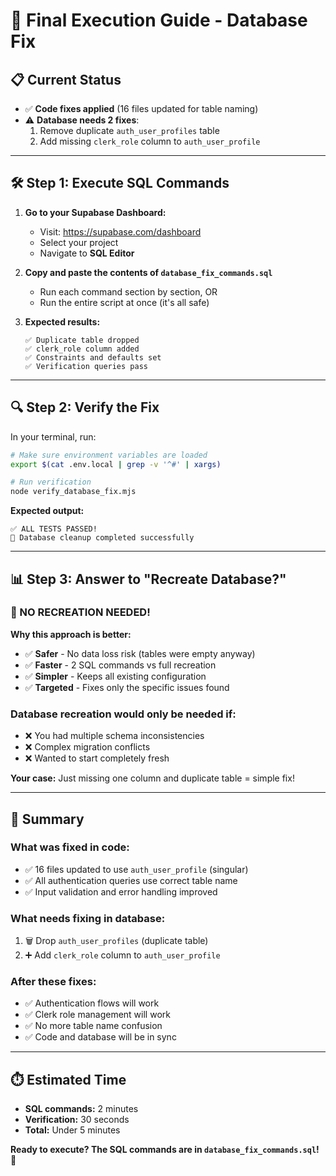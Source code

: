# 🎯 Final Execution Guide - Database Fix

## 📋 **Current Status**
- ✅ **Code fixes applied** (16 files updated for table naming)
- ⚠️  **Database needs 2 fixes**:
  1. Remove duplicate `auth_user_profiles` table
  2. Add missing `clerk_role` column to `auth_user_profile`

---

## 🛠️ **Step 1: Execute SQL Commands**

1. **Go to your Supabase Dashboard:**
   - Visit: https://supabase.com/dashboard
   - Select your project
   - Navigate to **SQL Editor**

2. **Copy and paste the contents of `database_fix_commands.sql`**
   - Run each command section by section, OR
   - Run the entire script at once (it's all safe)

3. **Expected results:**
   ```
   ✅ Duplicate table dropped
   ✅ clerk_role column added
   ✅ Constraints and defaults set
   ✅ Verification queries pass
   ```

---

## 🔍 **Step 2: Verify the Fix**

In your terminal, run:
```bash
# Make sure environment variables are loaded
export $(cat .env.local | grep -v '^#' | xargs)

# Run verification
node verify_database_fix.mjs
```

**Expected output:**
```
✅ ALL TESTS PASSED!
🎉 Database cleanup completed successfully
```

---

## 📊 **Step 3: Answer to "Recreate Database?"**

### **🎉 NO RECREATION NEEDED!**

**Why this approach is better:**
- ✅ **Safer** - No data loss risk (tables were empty anyway)
- ✅ **Faster** - 2 SQL commands vs full recreation
- ✅ **Simpler** - Keeps all existing configuration
- ✅ **Targeted** - Fixes only the specific issues found

### **Database recreation would only be needed if:**
- ❌ You had multiple schema inconsistencies
- ❌ Complex migration conflicts
- ❌ Wanted to start completely fresh

**Your case:** Just missing one column and duplicate table = simple fix!

---

## 🎯 **Summary**

### **What was fixed in code:**
- ✅ 16 files updated to use `auth_user_profile` (singular)
- ✅ All authentication queries use correct table name
- ✅ Input validation and error handling improved

### **What needs fixing in database:**
1. 🗑️ Drop `auth_user_profiles` (duplicate table)
2. ➕ Add `clerk_role` column to `auth_user_profile`

### **After these fixes:**
- ✅ Authentication flows will work
- ✅ Clerk role management will work  
- ✅ No more table name confusion
- ✅ Code and database will be in sync

---

## ⏱️ **Estimated Time**
- **SQL commands:** 2 minutes
- **Verification:** 30 seconds
- **Total:** Under 5 minutes

**Ready to execute? The SQL commands are in `database_fix_commands.sql`! 🚀**